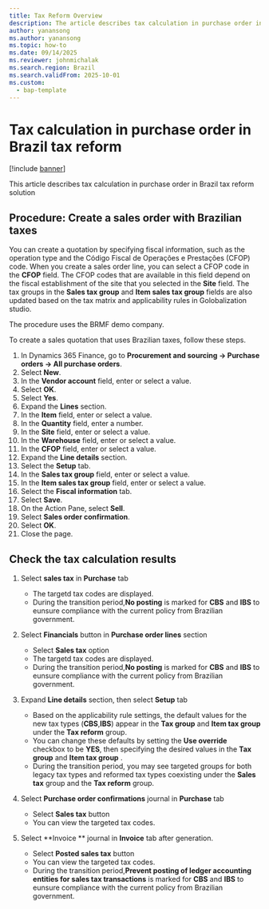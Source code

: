 ```yaml
---
title: Tax Reform Overview
description: The article describes tax calculation in purchase order in Brazil tax reform solution
author: yanansong
ms.author: yanansong
ms.topic: how-to
ms.date: 09/14/2025
ms.reviewer: johnmichalak
ms.search.region: Brazil
ms.search.validFrom: 2025-10-01
ms.custom: 
  - bap-template
---
```


# Tax calculation in purchase order in Brazil tax reform

[!include [banner](../../includes/banner.md)]

This article describes tax calculation in purchase order in Brazil tax reform solution

## Procedure: Create a sales order with Brazilian taxes

You can create a quotation by specifying fiscal information, such as the operation type and the Código Fiscal de Operações e Prestações (CFOP) code. When you create a sales order line, you can select a CFOP code in the **CFOP** field. The CFOP codes that are available in this field depend on the fiscal establishment of the site that you selected in the **Site** field. The tax groups in the **Sales tax group** and **Item sales tax group** fields are also updated based on the tax matrix and applicability rules in Golobalization studio. 

The procedure uses the BRMF demo company.

To create a sales quotation that uses Brazilian taxes, follow these steps.

1. In Dynamics 365 Finance, go to **Procurement and sourcing -> Purchase orders -> All purchase orders**.
1. Select **New**.
1. In the **Vendor account** field, enter or select a value.
1. Select **OK**.
1. Select **Yes**.
1. Expand the **Lines** section.
1. In the **Item** field, enter or select a value.
1. In the **Quantity** field, enter a number.
1. In the **Site** field, enter or select a value.
1. In the **Warehouse** field, enter or select a value.
1. In the **CFOP** field, enter or select a value.
1. Expand the **Line details** section.
1. Select the **Setup** tab.
1. In the **Sales tax group** field, enter or select a value.
1. In the **Item sales tax group** field, enter or select a value.
1. Select the **Fiscal information** tab.
1. Select **Save**.
1. On the Action Pane, select **Sell**.
1. Select **Sales order confirmation**.
1. Select **OK**.
1. Close the page.

## Check the tax calculation results

1. Select **sales tax** in **Purchase** tab
   - The targetd tax codes are displayed. 
   - During the transition period,**No posting** is marked for **CBS** and **IBS** to eunsure compliance with the current policy from Brazilian government.
2. Select **Financials** button in **Purchase  order lines** section
   - Select **Sales tax** option
   - The targetd tax codes are displayed. 
   - During the transition period,**No posting** is marked for **CBS** and **IBS** to eunsure compliance with the current policy from Brazilian government.
   
2. Expand **Line details** section, then select **Setup** tab
   - Based on the applicability rule settings, the default values for the new tax types (**CBS**,**IBS**) appear in the **Tax group** and **Item tax group** under the **Tax reform** group.
   - You can change these defaults by setting the **Use override** checkbox to be **YES**, then specifying the desired values in the **Tax group** and **Item tax group** .
   - During the transition period, you may see targeted groups for both legacy tax types and reformed tax types coexisting under the **Sales tax** group and the **Tax reform** group.
   
3. Select **Purchase order confirmations** journal in **Purchase** tab
   - Select **Sales tax** button
   - You can view the targeted tax codes.  
   
3. Select **Invoice ** journal in **Invoice** tab after generation.
   - Select **Posted sales tax** button
   - You can view the targeted tax codes.     
   - During the transition period,**Prevent posting of ledger accounting entities for sales tax transactions** is marked for **CBS** and **IBS** to eunsure compliance with the current policy from Brazilian government.
   
